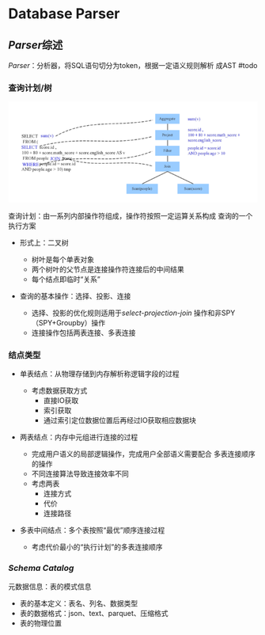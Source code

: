 #	Database Parser

##	*Parser*综述

*Parser*：分析器，将SQL语句切分为token，根据一定语义规则解析
成AST
#todo

###	查询计划/树

![sql_parser_ast](imgs/sql_parser_ast.png)

查询计划：由一系列内部操作符组成，操作符按照一定运算关系构成
查询的一个执行方案

-	形式上：二叉树
	-	树叶是每个单表对象
	-	两个树叶的父节点是连接操作符连接后的中间结果
	-	每个结点即临时“关系”

-	查询的基本操作：选择、投影、连接
	-	选择、投影的优化规则适用于*select-projection-join*
		操作和非SPY（SPY+Groupby）操作
	-	连接操作包括两表连接、多表连接

###	结点类型

-	单表结点：从物理存储到内存解析称逻辑字段的过程
	-	考虑数据获取方式
		-	直接IO获取
		-	索引获取
		-	通过索引定位数据位置后再经过IO获取相应数据块

-	两表结点：内存中元组进行连接的过程
	-	完成用户语义的局部逻辑操作，完成用户全部语义需要配合
		多表连接顺序的操作
	-	不同连接算法导致连接效率不同
	-	考虑两表
		-	连接方式
		-	代价
		-	连接路径

-	多表中间结点：多个表按照“最优”顺序连接过程
	-	考虑代价最小的“执行计划”的多表连接顺序

###	*Schema Catalog*

元数据信息：表的模式信息

-	表的基本定义：表名、列名、数据类型
-	表的数据格式：json、text、parquet、压缩格式
-	表的物理位置

